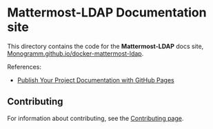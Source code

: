 # **Mattermost-LDAP** Documentation site

This directory contains the code for the **Mattermost-LDAP** docs site, [Monogramm.github.io/docker-mattermost-ldap](https://Monogramm.github.io/docker-mattermost-ldap).

References:
* [Publish Your Project Documentation with GitHub Pages](https://github.blog/2016-08-22-publish-your-project-documentation-with-github-pages/)

## Contributing

For information about contributing, see the [Contributing page](https://github.com/Monogramm/docker-mattermost-ldap/blob/master/CONTRIBUTING.md).
